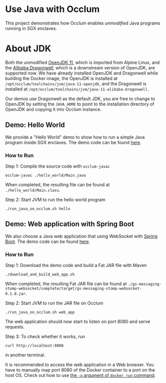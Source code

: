 # Use Java with Occlum

This project demonstrates how Occlum enables _unmodified_ Java programs running in SGX enclaves.

# About JDK

Both the unmodified [OpenJDK 11](https://hg.openjdk.java.net/portola/jdk11), which is imported from Alpine Linux, and the [Alibaba Dragonwell](https://github.com/alibaba/dragonwell11/tree/dragonwell-for-enclave), which is a downstream version of OpenJDK, are supported now. We have already installed OpenJDK and Dragonwell while building the Docker image, the OpenJDK is installed at `/opt/occlum/toolchains/jvm/java-11-openjdk`, and the Dragonwell is installed at `/opt/occlum/toolchains/jvm/java-11-alibaba-dragonwell`.

Our demos use Dragonwell as the default JDK, you are free to change to OpenJDK by setting the `JAVA_HOME` to point to the installation directory of OpenJDK and copying it into Occlum instance.

## Demo: Hello World

We provide a "Hello World" demo to show how to run a simple Java program inside SGX enclaves. The demo code can be found [here](hello_world/).

### How to Run

Step 1: Compile the source code with `occlum-javac`
```
occlum-javac ./hello_world/Main.java
```
When completed, the resulting file can be found at `./hello_world/Main.class`.

Step 2: Start JVM to run the hello world program
```
./run_java_on_occlum.sh hello
```

## Demo: Web application with Spring Boot

We also choose a Java web application that using WebSocket with [Spring Boot](https://spring.io/projects/spring-boot). The demo code can be found [here](https://github.com/spring-guides/gs-messaging-stomp-websocket).

### How to Run

Step 1: Download the demo code and build a Fat JAR file with Maven
```
./download_and_build_web_app.sh
```
When completed, the resulting Fat JAR file can be found at `./gs-messaging-stomp-websocket/complete/target/gs-messaging-stomp-websocket-0.1.0.jar`.

Step 2: Start JVM to run the JAR file on Occlum
```
./run_java_on_occlum.sh web_app
```
The web application should now start to listen on port 8080 and serve requests.

Step 3: To check whether it works, run
```
curl http://localhost:8080
```
in another terminal.

It is recommended to access the web application in a Web browser. You have to manually map port 8080 of the Docker container to a port on the host OS. Check out how to use [the `-p` argument of `docker run` command](https://docs.docker.com/engine/reference/commandline/run/).
